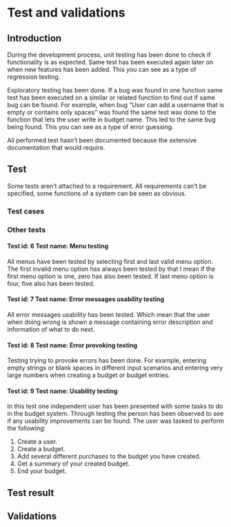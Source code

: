 # Test and validations
## Introduction
During the development process, unit testing has been done to check if functionality is as expected. Same test has been executed again later on when new features has been added. This you can see as a type of regression testing. 

Exploratory testing has been done. If a bug was found in one function same test has been executed on a similar or related function to find out if same bug can be found. For example, when bug “User can add a username that is empty or contains only spaces” was found the same test was done to the function that lets the user write in budget name. This led to the same bug being found. This you can see as a type of error guessing. 

All performed test hasn’t been documented because the extensive documentation that would require. 
## Test
Some tests aren’t attached to a requirement. All requirements can’t be specified, some functions of a system can be seen as obvious. 
### Test cases
### Other tests
#### Test id: 6 Test name: Menu testing
All menus have been tested by selecting first and last valid menu option. The first invalid menu option has always been tested by that I mean if the first menu option is one, zero has also been tested. If last menu option is four, five also has been tested.

#### Test id: 7 Test name: Error messages usability testing 
All error messages usability has been tested. Which mean that the user when doing wrong is shown a message containing error description and information of what to do next. 

#### Test id:  8 Test name: Error provoking testing
Testing trying to provoke errors has been done. For example, entering empty strings or blank spaces in different input scenarios and entering very large numbers when creating a budget or budget entries. 

#### Test id: 9 Test name: Usability testing
In this test one independent user has been presented with some tasks to do in the budget system. Through testing the person has been observed to see if any usability improvements can be found. 
The user was tasked to perform the following:
1.	Create a user.
2.	Create a budget.
3.	Add several different purchases to the budget you have created.
4.	Get a summary of your created budget.
5.	End your budget.

## Test result
## Validations 
